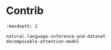 # Contrib


```toc
:maxdepth: 2

natural-language-inference-and-dataset
decomposable-attention-model
```
